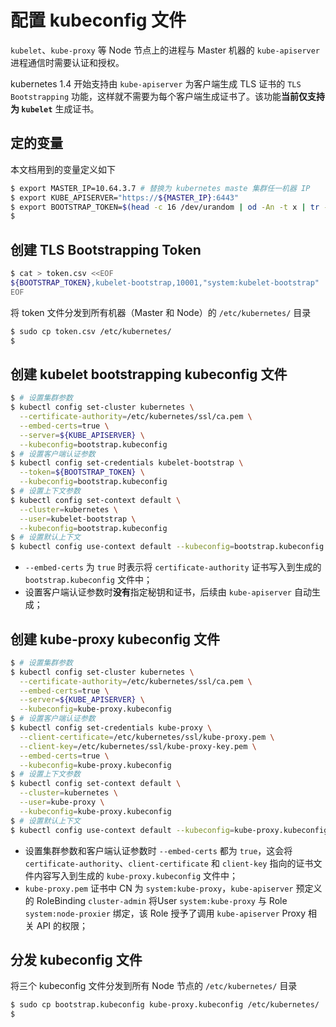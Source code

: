 # 配置 kubeconfig 文件

`kubelet`、`kube-proxy` 等 Node 节点上的进程与 Master 机器的 `kube-apiserver` 进程通信时需要认证和授权。

kubernetes 1.4 开始支持由 `kube-apiserver` 为客户端生成 TLS 证书的 `TLS Bootstrapping` 功能，这样就不需要为每个客户端生成证书了。该功能**当前仅支持为 `kubelet`** 生成证书。

## 定的变量

本文档用到的变量定义如下

``` bash
$ export MASTER_IP=10.64.3.7 # 替换为 kubernetes maste 集群任一机器 IP
$ export KUBE_APISERVER="https://${MASTER_IP}:6443"
$ export BOOTSTRAP_TOKEN=$(head -c 16 /dev/urandom | od -An -t x | tr -d ' ')
$
```

## 创建 TLS Bootstrapping Token

``` bash
$ cat > token.csv <<EOF
${BOOTSTRAP_TOKEN},kubelet-bootstrap,10001,"system:kubelet-bootstrap"
EOF
```

将 token 文件分发到所有机器（Master 和 Node）的 `/etc/kubernetes/` 目录

``` bash
$ sudo cp token.csv /etc/kubernetes/
$
```

## 创建 kubelet bootstrapping kubeconfig 文件

``` bash
$ # 设置集群参数
$ kubectl config set-cluster kubernetes \
  --certificate-authority=/etc/kubernetes/ssl/ca.pem \
  --embed-certs=true \
  --server=${KUBE_APISERVER} \
  --kubeconfig=bootstrap.kubeconfig
$ # 设置客户端认证参数
$ kubectl config set-credentials kubelet-bootstrap \
  --token=${BOOTSTRAP_TOKEN} \
  --kubeconfig=bootstrap.kubeconfig
$ # 设置上下文参数
$ kubectl config set-context default \
  --cluster=kubernetes \
  --user=kubelet-bootstrap \
  --kubeconfig=bootstrap.kubeconfig
$ # 设置默认上下文
$ kubectl config use-context default --kubeconfig=bootstrap.kubeconfig
```

+ `--embed-certs` 为 `true` 时表示将 `certificate-authority` 证书写入到生成的 `bootstrap.kubeconfig` 文件中；
+ 设置客户端认证参数时**没有**指定秘钥和证书，后续由 `kube-apiserver` 自动生成；


## 创建 kube-proxy kubeconfig 文件

``` bash
$ # 设置集群参数
$ kubectl config set-cluster kubernetes \
  --certificate-authority=/etc/kubernetes/ssl/ca.pem \
  --embed-certs=true \
  --server=${KUBE_APISERVER} \
  --kubeconfig=kube-proxy.kubeconfig
$ # 设置客户端认证参数
$ kubectl config set-credentials kube-proxy \
  --client-certificate=/etc/kubernetes/ssl/kube-proxy.pem \
  --client-key=/etc/kubernetes/ssl/kube-proxy-key.pem \
  --embed-certs=true \
  --kubeconfig=kube-proxy.kubeconfig
$ # 设置上下文参数
$ kubectl config set-context default \
  --cluster=kubernetes \
  --user=kube-proxy \
  --kubeconfig=kube-proxy.kubeconfig
$ # 设置默认上下文
$ kubectl config use-context default --kubeconfig=kube-proxy.kubeconfig
```

+ 设置集群参数和客户端认证参数时 `--embed-certs` 都为 `true`，这会将 `certificate-authority`、`client-certificate` 和 `client-key` 指向的证书文件内容写入到生成的 `kube-proxy.kubeconfig` 文件中；
+ `kube-proxy.pem` 证书中 CN 为 `system:kube-proxy`，`kube-apiserver` 预定义的 RoleBinding `cluster-admin` 将User `system:kube-proxy` 与 Role `system:node-proxier` 绑定，该 Role 授予了调用 `kube-apiserver` Proxy 相关 API 的权限；

## 分发 kubeconfig 文件

将三个 kubeconfig 文件分发到所有 Node 节点的 `/etc/kubernetes/` 目录

``` bash
$ sudo cp bootstrap.kubeconfig kube-proxy.kubeconfig /etc/kubernetes/
$
```